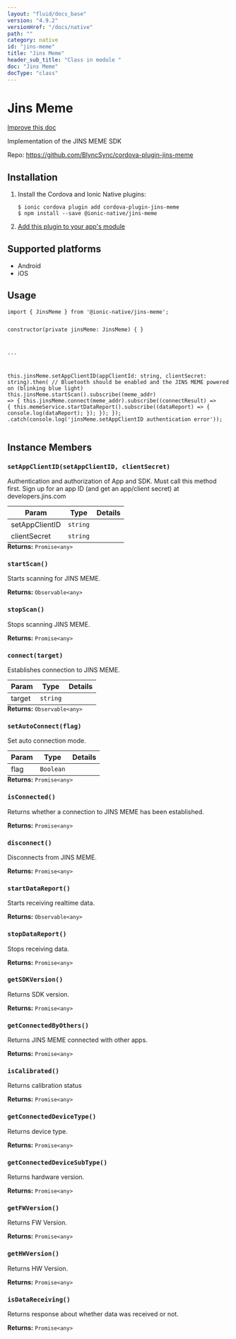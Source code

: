 ```yaml
---
layout: "fluid/docs_base"
version: "4.9.2"
versionHref: "/docs/native"
path: ""
category: native
id: "jins-meme"
title: "Jins Meme"
header_sub_title: "Class in module "
doc: "Jins Meme"
docType: "class"
---
```


<h1 class="api-title">Jins Meme</h1>

<a class="improve-v2-docs" href="http://github.com/ionic-team/ionic-native/edit/master/src/@ionic-native/plugins/jins-meme/index.ts#L4">
  Improve this doc
</a>







<p>Implementation of the JINS MEME SDK</p>


<p>Repo:
  <a href="https://github.com/BlyncSync/cordova-plugin-jins-meme">
    https://github.com/BlyncSync/cordova-plugin-jins-meme
  </a>
</p>


<h2><a class="anchor" name="installation" href="#installation"></a>Installation</h2>
<ol class="installation">
  <li>Install the Cordova and Ionic Native plugins:<br>
    <pre><code class="nohighlight">$ ionic cordova plugin add cordova-plugin-jins-meme
$ npm install --save @ionic-native/jins-meme
</code></pre>
  </li>
  <li><a href="https://ionicframework.com/docs/native/#Add_Plugins_to_Your_App_Module">Add this plugin to your app's module</a></li>
</ol>



<h2><a class="anchor" name="platforms" href="#platforms"></a>Supported platforms</h2>
<ul>
  <li>Android</li><li>iOS</li>
</ul>






<h2><a class="anchor" name="usage" href="#usage"></a>Usage</h2>
<pre><code class="lang-typescript">import { JinsMeme } from &#39;@ionic-native/jins-meme&#39;;

constructor(private jinsMeme: JinsMeme) { }

...

this.jinsMeme.setAppClientID(appClientId: string, clientSecret: string).then(
  // Bluetooth should be enabled and the JINS MEME powered on (blinking blue light)
  this.jinsMeme.startScan().subscribe((meme_addr) =&gt; {
    this.jinsMeme.connect(meme_addr).subscribe((connectResult) =&gt; {
      this.memeService.startDataReport().subscribe((dataReport) =&gt; {
        console.log(dataReport);
      });
    });
  });
.catch(console.log(&#39;jinsMeme.setAppClientID authentication error&#39;));
</code></pre>








<h2><a class="anchor" name="instance-members" href="#instance-members"></a>Instance Members</h2>
<h3><a class="anchor" name="setAppClientID" href="#setAppClientID"></a><code>setAppClientID(setAppClientID,&nbsp;clientSecret)</code></h3>


Authentication and authorization of App and SDK.
Must call this method first.
Sign up for an app ID (and get an app/client secret) at developers.jins.com

<table class="table param-table" style="margin:0;">
  <thead>
  <tr>
    <th>Param</th>
    <th>Type</th>
    <th>Details</th>
  </tr>
  </thead>
  <tbody>
  <tr>
    <td>
      setAppClientID</td>
    <td>
      <code>string</code>
    </td>
    <td>
      </td>
  </tr>
  
  <tr>
    <td>
      clientSecret</td>
    <td>
      <code>string</code>
    </td>
    <td>
      </td>
  </tr>
  </tbody>
</table>

<div class="return-value" markdown="1">
  <i class="icon ion-arrow-return-left"></i>
  <b>Returns:</b> <code>Promise&lt;any&gt;</code> 
</div><h3><a class="anchor" name="startScan" href="#startScan"></a><code>startScan()</code></h3>




Starts scanning for JINS MEME.


<div class="return-value" markdown="1">
  <i class="icon ion-arrow-return-left"></i>
  <b>Returns:</b> <code>Observable&lt;any&gt;</code> 
</div><h3><a class="anchor" name="stopScan" href="#stopScan"></a><code>stopScan()</code></h3>


Stops scanning JINS MEME.


<div class="return-value" markdown="1">
  <i class="icon ion-arrow-return-left"></i>
  <b>Returns:</b> <code>Promise&lt;any&gt;</code> 
</div><h3><a class="anchor" name="connect" href="#connect"></a><code>connect(target)</code></h3>




Establishes connection to JINS MEME.
<table class="table param-table" style="margin:0;">
  <thead>
  <tr>
    <th>Param</th>
    <th>Type</th>
    <th>Details</th>
  </tr>
  </thead>
  <tbody>
  <tr>
    <td>
      target</td>
    <td>
      <code>string</code>
    </td>
    <td>
      </td>
  </tr>
  </tbody>
</table>

<div class="return-value" markdown="1">
  <i class="icon ion-arrow-return-left"></i>
  <b>Returns:</b> <code>Observable&lt;any&gt;</code> 
</div><h3><a class="anchor" name="setAutoConnect" href="#setAutoConnect"></a><code>setAutoConnect(flag)</code></h3>


Set auto connection mode.
<table class="table param-table" style="margin:0;">
  <thead>
  <tr>
    <th>Param</th>
    <th>Type</th>
    <th>Details</th>
  </tr>
  </thead>
  <tbody>
  <tr>
    <td>
      flag</td>
    <td>
      <code>Boolean</code>
    </td>
    <td>
      </td>
  </tr>
  </tbody>
</table>

<div class="return-value" markdown="1">
  <i class="icon ion-arrow-return-left"></i>
  <b>Returns:</b> <code>Promise&lt;any&gt;</code> 
</div><h3><a class="anchor" name="isConnected" href="#isConnected"></a><code>isConnected()</code></h3>


Returns whether a connection to JINS MEME has been established.


<div class="return-value" markdown="1">
  <i class="icon ion-arrow-return-left"></i>
  <b>Returns:</b> <code>Promise&lt;any&gt;</code> 
</div><h3><a class="anchor" name="disconnect" href="#disconnect"></a><code>disconnect()</code></h3>


Disconnects from JINS MEME.


<div class="return-value" markdown="1">
  <i class="icon ion-arrow-return-left"></i>
  <b>Returns:</b> <code>Promise&lt;any&gt;</code> 
</div><h3><a class="anchor" name="startDataReport" href="#startDataReport"></a><code>startDataReport()</code></h3>




Starts receiving realtime data.


<div class="return-value" markdown="1">
  <i class="icon ion-arrow-return-left"></i>
  <b>Returns:</b> <code>Observable&lt;any&gt;</code> 
</div><h3><a class="anchor" name="stopDataReport" href="#stopDataReport"></a><code>stopDataReport()</code></h3>


Stops receiving data.


<div class="return-value" markdown="1">
  <i class="icon ion-arrow-return-left"></i>
  <b>Returns:</b> <code>Promise&lt;any&gt;</code> 
</div><h3><a class="anchor" name="getSDKVersion" href="#getSDKVersion"></a><code>getSDKVersion()</code></h3>


Returns SDK version.



<div class="return-value" markdown="1">
  <i class="icon ion-arrow-return-left"></i>
  <b>Returns:</b> <code>Promise&lt;any&gt;</code> 
</div><h3><a class="anchor" name="getConnectedByOthers" href="#getConnectedByOthers"></a><code>getConnectedByOthers()</code></h3>


Returns JINS MEME connected with other apps.


<div class="return-value" markdown="1">
  <i class="icon ion-arrow-return-left"></i>
  <b>Returns:</b> <code>Promise&lt;any&gt;</code> 
</div><h3><a class="anchor" name="isCalibrated" href="#isCalibrated"></a><code>isCalibrated()</code></h3>


Returns calibration status


<div class="return-value" markdown="1">
  <i class="icon ion-arrow-return-left"></i>
  <b>Returns:</b> <code>Promise&lt;any&gt;</code> 
</div><h3><a class="anchor" name="getConnectedDeviceType" href="#getConnectedDeviceType"></a><code>getConnectedDeviceType()</code></h3>


Returns device type.


<div class="return-value" markdown="1">
  <i class="icon ion-arrow-return-left"></i>
  <b>Returns:</b> <code>Promise&lt;any&gt;</code> 
</div><h3><a class="anchor" name="getConnectedDeviceSubType" href="#getConnectedDeviceSubType"></a><code>getConnectedDeviceSubType()</code></h3>


Returns hardware version.


<div class="return-value" markdown="1">
  <i class="icon ion-arrow-return-left"></i>
  <b>Returns:</b> <code>Promise&lt;any&gt;</code> 
</div><h3><a class="anchor" name="getFWVersion" href="#getFWVersion"></a><code>getFWVersion()</code></h3>


Returns FW Version.


<div class="return-value" markdown="1">
  <i class="icon ion-arrow-return-left"></i>
  <b>Returns:</b> <code>Promise&lt;any&gt;</code> 
</div><h3><a class="anchor" name="getHWVersion" href="#getHWVersion"></a><code>getHWVersion()</code></h3>


Returns HW Version.


<div class="return-value" markdown="1">
  <i class="icon ion-arrow-return-left"></i>
  <b>Returns:</b> <code>Promise&lt;any&gt;</code> 
</div><h3><a class="anchor" name="isDataReceiving" href="#isDataReceiving"></a><code>isDataReceiving()</code></h3>


Returns response about whether data was received or not.


<div class="return-value" markdown="1">
  <i class="icon ion-arrow-return-left"></i>
  <b>Returns:</b> <code>Promise&lt;any&gt;</code> 
</div>





